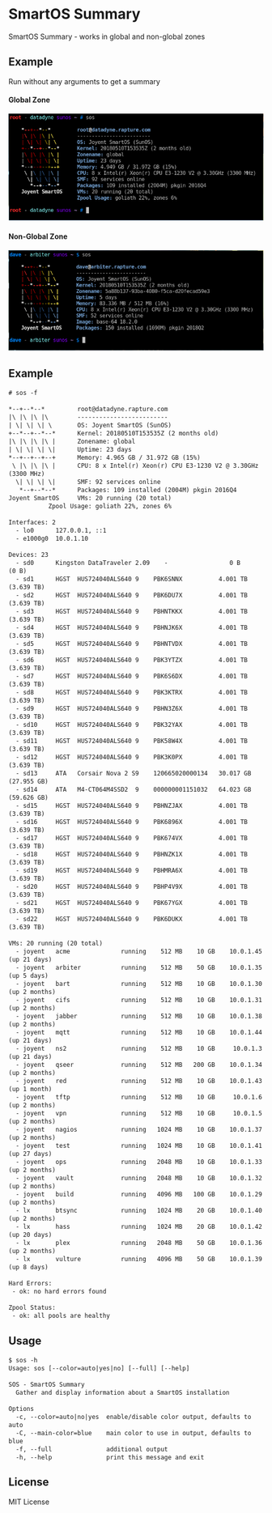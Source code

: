 SmartOS Summary
===============

SmartOS Summary - works in global and non-global zones

Example
-------

Run without any arguments to get a summary

#### Global Zone

![screenshot-global-zone](/screenshots/global-zone.png)

#### Non-Global Zone

![screenshot-zone](/screenshots/zone.png)

Example
-------

    # sos -f

	*--+--*--*         root@datadyne.rapture.com
	|\ |\ |\ |\        -------------------------
	| \| \| \| \       OS: Joyent SmartOS (SunOS)
	+--*--+--*--*      Kernel: 20180510T153535Z (2 months old)
	|\ |\ |\ |\ |      Zonename: global
	| \| \| \| \|      Uptime: 23 days
	*--+--+--+--+      Memory: 4.965 GB / 31.972 GB (15%)
	 \ |\ |\ |\ |      CPU: 8 x Intel(r) Xeon(r) CPU E3-1230 V2 @ 3.30GHz (3300 MHz)
	  \| \| \| \|      SMF: 92 services online
	   *--+--*--*      Packages: 109 installed (2004M) pkgin 2016Q4
	Joyent SmartOS     VMs: 20 running (20 total)
			   Zpool Usage: goliath 22%, zones 6%

    Interfaces: 2
      - lo0      127.0.0.1, ::1
      - e1000g0  10.0.1.10

    Devices: 23
      - sd0      Kingston DataTraveler 2.09    -                 0 B        (0 B)
      - sd1      HGST  HUS724040ALS640 9    PBK6SNNX          4.001 TB   (3.639 TB)
      - sd2      HGST  HUS724040ALS640 9    PBK6DU7X          4.001 TB   (3.639 TB)
      - sd3      HGST  HUS724040ALS640 9    PBHNTKKX          4.001 TB   (3.639 TB)
      - sd4      HGST  HUS724040ALS640 9    PBHNJK6X          4.001 TB   (3.639 TB)
      - sd5      HGST  HUS724040ALS640 9    PBHNTVDX          4.001 TB   (3.639 TB)
      - sd6      HGST  HUS724040ALS640 9    PBK3YTZX          4.001 TB   (3.639 TB)
      - sd7      HGST  HUS724040ALS640 9    PBK6S6DX          4.001 TB   (3.639 TB)
      - sd8      HGST  HUS724040ALS640 9    PBK3KTRX          4.001 TB   (3.639 TB)
      - sd9      HGST  HUS724040ALS640 9    PBHN3Z6X          4.001 TB   (3.639 TB)
      - sd10     HGST  HUS724040ALS640 9    PBK32YAX          4.001 TB   (3.639 TB)
      - sd11     HGST  HUS724040ALS640 9    PBK58W4X          4.001 TB   (3.639 TB)
      - sd12     HGST  HUS724040ALS640 9    PBK3K0PX          4.001 TB   (3.639 TB)
      - sd13     ATA   Corsair Nova 2 S9    120665020000134   30.017 GB  (27.955 GB)
      - sd14     ATA   M4-CT064M4SSD2  9    000000001151032   64.023 GB  (59.626 GB)
      - sd15     HGST  HUS724040ALS640 9    PBHNZJAX          4.001 TB   (3.639 TB)
      - sd16     HGST  HUS724040ALS640 9    PBK6896X          4.001 TB   (3.639 TB)
      - sd17     HGST  HUS724040ALS640 9    PBK674VX          4.001 TB   (3.639 TB)
      - sd18     HGST  HUS724040ALS640 9    PBHNZK1X          4.001 TB   (3.639 TB)
      - sd19     HGST  HUS724040ALS640 9    PBHMRA6X          4.001 TB   (3.639 TB)
      - sd20     HGST  HUS724040ALS640 9    PBHP4V9X          4.001 TB   (3.639 TB)
      - sd21     HGST  HUS724040ALS640 9    PBK67YGX          4.001 TB   (3.639 TB)
      - sd22     HGST  HUS724040ALS640 9    PBK6DUKX          4.001 TB   (3.639 TB)

    VMs: 20 running (20 total)
      - joyent   acme              running    512 MB    10 GB    10.0.1.45   (up 21 days)
      - joyent   arbiter           running    512 MB    50 GB    10.0.1.35   (up 5 days)
      - joyent   bart              running    512 MB    10 GB    10.0.1.30   (up 2 months)
      - joyent   cifs              running    512 MB    10 GB    10.0.1.31   (up 2 months)
      - joyent   jabber            running    512 MB    10 GB    10.0.1.38   (up 2 months)
      - joyent   mqtt              running    512 MB    10 GB    10.0.1.44   (up 21 days)
      - joyent   ns2               running    512 MB    10 GB     10.0.1.3   (up 21 days)
      - joyent   qseer             running    512 MB   200 GB    10.0.1.34   (up 2 months)
      - joyent   red               running    512 MB    10 GB    10.0.1.43   (up 1 month)
      - joyent   tftp              running    512 MB    10 GB     10.0.1.6   (up 2 months)
      - joyent   vpn               running    512 MB    10 GB     10.0.1.5   (up 2 months)
      - joyent   nagios            running   1024 MB    10 GB    10.0.1.37   (up 2 months)
      - joyent   test              running   1024 MB    10 GB    10.0.1.41   (up 27 days)
      - joyent   ops               running   2048 MB    10 GB    10.0.1.33   (up 2 months)
      - joyent   vault             running   2048 MB    10 GB    10.0.1.32   (up 2 months)
      - joyent   build             running   4096 MB   100 GB    10.0.1.29   (up 2 months)
      - lx       btsync            running   1024 MB    20 GB    10.0.1.40   (up 2 months)
      - lx       hass              running   1024 MB    20 GB    10.0.1.42   (up 20 days)
      - lx       plex              running   2048 MB    50 GB    10.0.1.36   (up 2 months)
      - lx       vulture           running   4096 MB    50 GB    10.0.1.39   (up 8 days)

    Hard Errors:
     - ok: no hard errors found

    Zpool Status:
     - ok: all pools are healthy

Usage
-----

    $ sos -h
    Usage: sos [--color=auto|yes|no] [--full] [--help]

    SOS - SmartOS Summary
      Gather and display information about a SmartOS installation

    Options
      -c, --color=auto|no|yes  enable/disable color output, defaults to auto
      -C, --main-color=blue    main color to use in output, defaults to blue
      -f, --full               additional output
      -h, --help               print this message and exit

License
-------

MIT License
